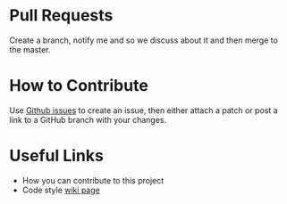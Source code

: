 # Pull Requests

Create a branch, notify me and so we discuss about it and then merge to the
master.

# How to Contribute

Use [Github issues](https://github.com/jasonwee/common-util-py/issues) to create an issue, then either attach a patch or post a link to a GitHub branch with your changes.

# Useful Links

- How you can contribute to this project
- Code style [wiki page](https://github.com/jasonwee/common-util-py/wiki#general-code-conventions)
